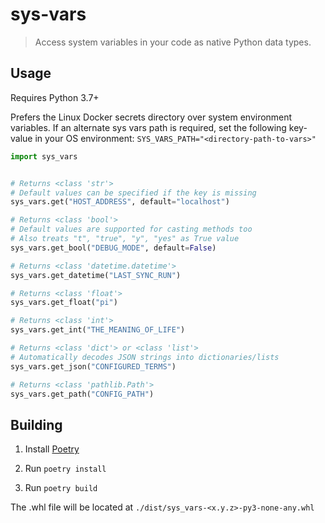 # sys-vars

> Access system variables in your code as native Python data types.

## Usage

Requires Python 3.7+

Prefers the Linux Docker secrets directory over system environment variables.
If an alternate sys vars path is required,
set the following key-value in your OS environment:
`SYS_VARS_PATH="<directory-path-to-vars>"`

```python
import sys_vars


# Returns <class 'str'>
# Default values can be specified if the key is missing
sys_vars.get("HOST_ADDRESS", default="localhost")

# Returns <class 'bool'>
# Default values are supported for casting methods too
# Also treats "t", "true", "y", "yes" as True value
sys_vars.get_bool("DEBUG_MODE", default=False)

# Returns <class 'datetime.datetime'>
sys_vars.get_datetime("LAST_SYNC_RUN")

# Returns <class 'float'>
sys_vars.get_float("pi")

# Returns <class 'int'>
sys_vars.get_int("THE_MEANING_OF_LIFE")

# Returns <class 'dict'> or <class 'list'>
# Automatically decodes JSON strings into dictionaries/lists
sys_vars.get_json("CONFIGURED_TERMS")

# Returns <class 'pathlib.Path'>
sys_vars.get_path("CONFIG_PATH")
```

## Building

1. Install [Poetry](https://python-poetry.org/)

1. Run `poetry install`

1. Run `poetry build`

The .whl file will be located at `./dist/sys_vars-<x.y.z>-py3-none-any.whl`
